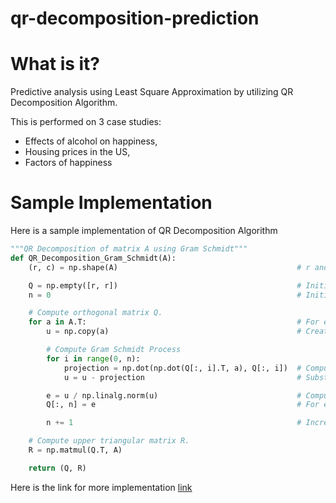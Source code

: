 # qr-decomposition-prediction

# What is it?

Predictive analysis using Least Square Approximation by utilizing QR Decomposition Algorithm.

This is performed on 3 case studies:
- Effects of alcohol on happiness, 
- Housing prices in the US,
- Factors of happiness

# Sample Implementation

Here is a sample implementation of QR Decomposition Algorithm

```python
"""QR Decomposition of matrix A using Gram Schmidt"""
def QR_Decomposition_Gram_Schmidt(A):                           
    (r, c) = np.shape(A)                                        # r and c are number of rows and columns of A respectively

    Q = np.empty([r, r])                                        # Initialize an empty orthogonal matrix Q
    n = 0                                                       # Initialize column counter n to compute projection in Gram Schmidt process

    # Compute orthogonal matrix Q.
    for a in A.T:                                               # For every row a in Transpose of a
        u = np.copy(a)                                          # Create a matrix u which is a copy of a

        # Compute Gram Schmidt Process
        for i in range(0, n):                             
            projection = np.dot(np.dot(Q[:, i].T, a), Q[:, i])  # Compute the i-th projection in the Gram Schmidt Process
            u = u - projection                                  # Substract u by the i-th projection in the Gram Schmidt Process

        e = u / np.linalg.norm(u)                               # Compute othonormal basis e
        Q[:, n] = e                                             # For every row, from column n to the end assign the value of e

        n += 1                                                  # Increase columns counter.

    # Compute upper triangular matrix R.
    R = np.matmul(Q.T, A) 

    return (Q, R)     
```

Here is the link for more implementation [link](https://github.com/albertarielw/qr-decomposition-prediction/blob/main/code/QR%20Decomposition%20(Our%20Own%20Implementation).py)
